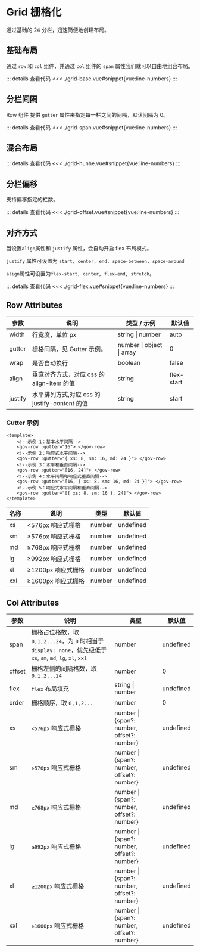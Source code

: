 <script setup>
import gridBase from "./grid-base.vue"
import gridSpan from "./grid-span.vue"
import gridHunhe from "./grid-hunhe.vue"
import gridOffset from "./grid-offset.vue"
import gridFlex from "./grid-flex.vue"
</script>

# Grid 栅格化

通过基础的 24 分栏，迅速简便地创建布局。

## 基础布局

通过 ```row``` 和 ```col``` 组件，并通过 ```col``` 组件的 ```span``` 属性我们就可以自由地组合布局。

<gridBase/>

::: details 查看代码
<<< ./grid-base.vue#snippet{vue:line-numbers}
:::


## 分栏间隔

Row 组件 提供 ```gutter``` 属性来指定每一栏之间的间隔，默认间隔为 0。

<gridSpan/>

::: details 查看代码
<<< ./grid-span.vue#snippet{vue:line-numbers}
:::


## 混合布局

<gridHunhe />

::: details 查看代码
<<< ./grid-hunhe.vue#snippet{vue:line-numbers}
:::


## 分栏偏移

支持偏移指定的栏数。

<gridOffset />

::: details 查看代码
<<< ./grid-offset.vue#snippet{vue:line-numbers}
:::




## 对齐方式

当设置```align```属性和 ```justify``` 属性，会自动开启 flex 布局模式。

```justify``` 属性可设置为 ```start, center, end, space-between, space-around```

```align```属性可设置为```flex-start, center, flex-end, stretch```。


<gridFlex />

::: details 查看代码
<<< ./grid-flex.vue#snippet{vue:line-numbers}
:::




## Row Attributes

<table>
  <thead>
    <tr>
      <th>参数</th>
      <th>说明</th>
      <th>类型 / 示例</th>
      <th>默认值</th>
    </tr>
  </thead>
  <tbody>
    <tr>
      <td>width</td>
      <td>行宽度，单位 px</td>
      <td>string | number</td>
      <td>auto</td>
    </tr>
    <tr>
      <td>gutter</td>
      <td>栅格间隔，见 Gutter 示例。</td>
      <td>number | object | array</td>
      <td>0</td>
    </tr>
    <tr>
      <td>wrap</td>
      <td>是否自动换行</td>
      <td>boolean</td>
      <td>false</td>
    </tr>
    <tr>
      <td>align</td>
      <td>垂直对齐方式，对应 css 的 align-item 的值</td>
      <td>string</td>
      <td>flex-start</td>
    </tr>
    <tr>
      <td>justify</td>
      <td>水平排列方式,对应 css 的 justify-content 的值</td>
      <td>string</td>
      <td>start</td>
    </tr>
  </tbody>
</table>


### Gutter 示例

```vue
<template>
	<!--示例 1：基本水平间隔-->
	<gov-row :gutter="16"> </gov-row>
	<!--示例 2：响应式水平间隔-->
	<gov-row :gutter="{ xs: 8, sm: 16, md: 24 }"> </gov-row>
	<!--示例 3：水平和垂直间隔-->
	<gov-row :gutter="[16, 24]"> </gov-row>
	<!--示例 4：水平间隔和响应式垂直间隔-->
	<gov-row :gutter="[16, { xs: 8, sm: 16, md: 24 }]"> </gov-row>
	<!--示例 5：响应式水平间隔和垂直间隔-->
	<gov-row :gutter="[{ xs: 8, sm: 16 }, 24]"> </gov-row>
</template>
```
<table>
  <thead>
    <tr>
      <th>名称</th>
      <th>说明</th>
      <th>类型</th>
      <th>默认值</th>
    </tr>
  </thead>
  <tbody>
    <tr>
      <td>xs</td>
      <td>&lt;576px 响应式栅格</td>
      <td>number</td>
      <td>undefined</td>
    </tr>
    <tr>
      <td>sm</td>
      <td>≥576px 响应式栅格</td>
      <td>number</td>
      <td>undefined</td>
    </tr>
    <tr>
      <td>md</td>
      <td>≥768px 响应式栅格</td>
      <td>number</td>
      <td>undefined</td>
    </tr>
    <tr>
      <td>lg</td>
      <td>≥992px 响应式栅格</td>
      <td>number</td>
      <td>undefined</td>
    </tr>
    <tr>
      <td>xl</td>
      <td>≥1200px 响应式栅格</td>
      <td>number</td>
      <td>undefined</td>
    </tr>
    <tr>
      <td>xxl</td>
      <td>≥1600px 响应式栅格</td>
      <td>number</td>
      <td>undefined</td>
    </tr>
  </tbody>
</table>

## Col Attributes

参数 | 说明 | 类型 | 默认值
-- | -- | -- | --
span | 栅格占位格数，取 `0,1,2...24`，为 `0` 时相当于 `display: none`，优先级低于 `xs`, `sm`, `md`, `lg`, `xl`, `xxl` | number | undefined
offset | 栅格左侧的间隔格数，取 `0,1,2...24` | number | 0
flex | `flex` 布局填充 | string &#124; number | undefined
order | 栅格顺序，取 `0,1,2...` | number | 0
xs | `<576px` 响应式栅格 | number &#124; {span?: number&#44; offset?: number} | undefined
sm | `≥576px` 响应式栅格 | number &#124; {span?: number&#44; offset?: number} | undefined
md | `≥768px` 响应式栅格 | number &#124; {span?: number&#44; offset?: number} | undefined
lg | `≥992px` 响应式栅格 | number &#124; {span?: number&#44; offset?: number} | undefined
xl | `≥1200px` 响应式栅格 | number &#124; {span?: number&#44; offset?: number} | undefined
xxl | `≥1600px` 响应式栅格 | number &#124; {span?: number&#44; offset?: number} | undefined
